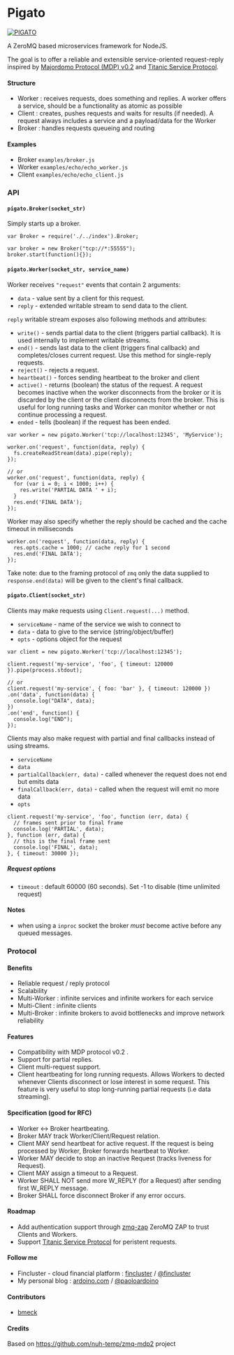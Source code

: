 Pigato
========

[![PIGATO](http://ardoino.com/pub/pigato-200.png)](https://github.com/prdn/pigato)


A ZeroMQ based microservices framework for NodeJS.

The goal is to offer a reliable and extensible service-oriented request-reply inspired by [Majordomo Protocol (MDP) v0.2](http://rfc.zeromq.org/spec:7) and [Titanic Service Protocol](http://rfc.zeromq.org/spec:9). 

#### Structure
* Worker : receives requests, does something and replies. A worker offers a service, should be a functionality as atomic as possible
* Client : creates, pushes requests and waits for results (if needed). A request always includes a service and a payload/data for the Worker
* Broker : handles requests queueing and routing

#### Examples

* Broker `examples/broker.js`
* Worker `examples/echo/echo_worker.js`
* Client `examples/echo/echo_client.js`

### API

#### `pigato.Broker(socket_str)`

Simply starts up a broker.

```
var Broker = require('./../index').Broker;

var broker = new Broker("tcp://*:55555");
broker.start(function(){});
```

#### `pigato.Worker(socket_str, service_name)`

Worker receives `"request"` events that contain 2 arguments:

* `data` - value sent by a client for this request.
* `reply` - extended writable stream to send data to the client.

`reply` writable stream exposes also following methods and attributes:

* `write()` - sends partial data to the client (triggers partial callback). It is used internally to implement writable streams.
* `end()` - sends last data to the client (triggers final callback) and completes/closes current request. Use this method for single-reply requests.
* `reject()` - rejects a request.
* `heartbeat()` - forces sending heartbeat to the broker and client
* `active()` - returns (boolean) the status of the request. A request becomes inactive when the worker disconnects from the broker or it is discarded by the client or the client disconnects from the broker. This is useful for long running tasks and Worker can monitor whether or not continue processing a request.
* `ended` - tells (boolean) if the request has been ended.


```
var worker = new pigato.Worker('tcp://localhost:12345', 'MyService');

worker.on('request', function(data, reply) {
  fs.createReadStream(data).pipe(reply);
});

// or
worker.on('request', function(data, reply) {
  for (var i = 0; i < 1000; i++) {
    res.write('PARTIAL DATA ' + i);
  }
  res.end('FINAL DATA');
});
```

Worker may also specify whether the reply should be cached and the cache timeout in milliseconds 
```
worker.on('request', function(data, reply) {
  res.opts.cache = 1000; // cache reply for 1 second
  res.end('FINAL DATA');
});
```

Take note: due to the framing protocol of `zmq` only the data supplied to `response.end(data)` will be given to the client's final callback.

#### `pigato.Client(socket_str)`

Clients may make requests using `Client.request(...)` method.

* `serviceName` - name of the service we wish to connect to
* `data` - data to give to the service (string/object/buffer)
* `opts` - options object for the request

```
var client = new pigato.Worker('tcp://localhost:12345');

client.request('my-service', 'foo', { timeout: 120000 }).pipe(process.stdout);

// or
client.request('my-service', { foo: 'bar' }, { timeout: 120000 })
.on('data', function(data) {
  console.log("DATA", data);	
})
.on('end', function() {
  console.log("END");	  
});
```

Clients may also make request with partial and final callbacks instead of using streams.

* `serviceName`
* `data`
* `partialCallback(err, data)` - called whenever the request does not end but emits data
* `finalCallback(err, data)` - called when the request will emit no more data
* `opts`

```
client.request('my-service', 'foo', function (err, data) {
  // frames sent prior to final frame
  console.log('PARTIAL', data);
}, function (err, data) {
  // this is the final frame sent
  console.log('FINAL', data);
}, { timeout: 30000 });

```

##### Request options
* `timeout` : default 60000 (60 seconds). Set -1 to disable (time unlimited request)

#### Notes
* when using a `inproc` socket the broker *must* become active before any queued messages.

### Protocol

#### Benefits
* Reliable request / reply protocol
* Scalability
* Multi-Worker : infinite services and infinite workers for each service
* Multi-Client : infinite clients
* Multi-Broker : infinite brokers to avoid bottlenecks and improve network reliability

#### Features
* Compatibility with MDP protocol v0.2 .
* Support for partial replies.
* Client multi-request support.
* Client heartbeating for long running requests. Allows Workers to dected whenever Clients disconnect or lose interest in some request. This feature is very useful to stop long-running partial requests (i.e data streaming).

#### Specification (good for RFC)
* Worker <-> Broker heartbeating.
* Broker MAY track Worker/Client/Request relation.
* Client MAY send heartbeat for active request. If the request is being processed by Worker, Broker forwards heartbeat to Worker. 
* Worker MAY decide to stop an inactive Request (tracks liveness for Request).
* Client MAY assign a timeout to a Request.
* Worker SHALL NOT send more W_REPLY (for a Request) after sending first W_REPLY message.
* Broker SHALL force disconnect Broker if any error occurs.

#### Roadmap
* Add authentication support through [zmq-zap](https://github.com/msealand/zmq-zap.node) ZeroMQ ZAP to trust Clients and Workers.
* Support [Titanic Service Protocol](http://rfc.zeromq.org/spec:9) for peristent requests.

#### Follow me

* Fincluster - cloud financial platform : [fincluster](http://fincluster.com) /  [@fincluster](https://twitter.com/fincluster)
* My personal blog : [ardoino.com](http://ardoino.com) / [@paoloardoino](https://twitter.com/paoloardoino)

#### Contributors
* [bmeck](https://github.com/bmeck)

#### Credits
Based on https://github.com/nuh-temp/zmq-mdp2 project
